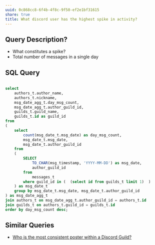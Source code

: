 ```yaml
---
uuid: 0c868cc8-6f4b-4f8c-9f50-ef2e1bf31615
share: true
title: What discord user has the highest spike in activity?
---
```

## Query Description?

* What constitutes a spike?
* Total number of messages in a single day

## SQL Query


``` SQL

select 
	authors_t.author_name,
	authors_t.nickname,
	msg_date_agg_t.day_msg_count,
	msg_date_agg_t.author_guild_id,
	guilds_t.guild_name,
	guilds_t.id as guild_id
from
(
	select
		count(msg_date_t.msg_date) as day_msg_count,
		msg_date_t.msg_date,
		msg_date_t.author_guild_id
	from
	(
		SELECT
			TO_CHAR(msg_timestamp, 'YYYY-MM-DD') as msg_date,
			author_guild_id
		from
			messages_t
		where guild_id in (  (select id from guilds_t limit 1)  )
	) as msg_date_t
	group by msg_date_t.msg_date, msg_date_t.author_guild_id
) as msg_date_agg_t
join authors_t on msg_date_agg_t.author_guild_id = authors_t.id
join guilds_t on authors_t.guild_id = guilds_t.id
order by day_msg_count desc;

```

## Similar Queries

* [Who is the most consistent poster within a Discord Guild?](/dba668aa-bb99-46d5-9942-9f41bed27766)